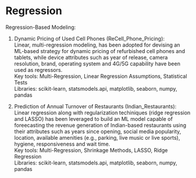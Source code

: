 # Regression
Regression-Based Modeling:

1) Dynamic Pricing of Used Cell Phones (ReCell_Phone_Pricing): <br>
Linear, multi-regression modeling, has been adopted for devising an ML-based strategy for dynamic pricing of refurbished
cell phones and tablets, while device attributes such as year of release, camera resolution, brand, operating
system and 4G/5G capability have been used as regressors.  <br>
Key tools: Multi-Regression, Linear Regression Assumptions, Statistical Tests <br>
Libraries: scikit-learn, statsmodels.api, matplotlib, seaborn, numpy, pandas  


1) Prediction of Annual Turnover of Restaurants (Indian_Restaurants): <br>
Linear regression along with regularization techiniques (ridge regression and LASSO) has been leveraged to build an ML model
capable of foreecasting the revenue generation of Indian-based restaurants using their attributes such as years since opening,
social media popularity, location, available amenities (e.g., parking, live music or live sports), hygiene, responsiveness and
wait time. <br>
Key tools: Multi-Regression, Shrinkage Methods, LASSO, Ridge Regression <br>
Libraries: scikit-learn, statsmodels.api, matplotlib, seaborn, numpy, pandas  
